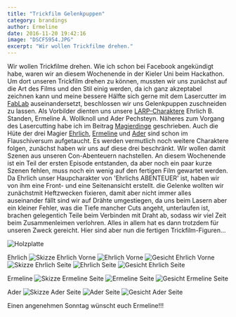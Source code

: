 ```yaml
---
title: "Trickfilm Gelenkpuppen"
category: brandings
author: Ermeline
date: 2016-11-20 19:42:16
image: "DSCF5954.JPG"
excerpt: "Wir wollen Trickfilme drehen."
---
```


Wir wollen Trickfilme drehen. Wie ich schon bei Facebook angekündigt habe, waren wir an diesem Wochenende in der Kieler Uni beim Hackathon. Um dort unseren Trickfilm drehen zu können, mussten wir uns zunächst auf die Art des Films und den Stil einig werden, da ich ganz akzeptabel zeichnen kann und meine bessere Hälfte sich gerne mit dem Lasercutter im [FabLab](http://fablab.sh/) auseinandersetzt, beschlossen wir uns Gelenkpuppen zuschneiden zu lassen. Als Vorbilder dienten uns unsere [LARP-Charaktere](http://magierdinge.de/) Ehrlich B. Standen, Ermeline A. Wollknoll und Ader Pechsteyn. Näheres zum Vorgang des Lasercutting habe ich im Beitrag [Magierdinge](/2016/03/magierdinge/) geschrieben. Auch die Hüte der drei Magier [Ehrlich](/2014/01/rincewind-hut/), [Ermeline](/2014/01/mein-erster-filzhut/) und [Ader](/2014/04/ein-hut-fur-steinfreunde/) sind schon im Flauschiversum aufgetaucht. Es werden vermutlich noch weitere Charaktere folgen, zunächst haben wir uns auf diese drei beschränkt. Wir wollen damit Szenen aus unseren Con-Abenteuern nachstellen. An diesem Wochenende ist ein Teil der ersten Episode entstanden, da aber noch ein paar kurze Szenen fehlen, muss noch ein wenig auf den fertigen Film gewartet werden.
Da Ehrlich unser Haupcharakter von 'Ehrlichs ABENTEUER' ist, haben wir von ihm eine Front- und eine Seitenansicht erstellt. die Gelenke wollten wir zunächstmit Heftzwecken fixieren, damit aber nicht immer alles auseinander fällt sind wir auf Drähte umgestiegen, da uns beim Lasern aber ein kleiner Fehler, was die Tiefe mancher Cuts angeht, unterlaufen ist, brachen gelegentich Teile beim Verbinden mit Draht ab, sodass wir viel Zeit beim Zusammenleimen verlohren. Alles in allem hat es dann trotzdem für unseren Zweck gereicht.
Hier sind aber nun die fertigen Trickfilm-Figuren...

![Holzplatte](DSCF5946.JPG)

Ehrlich
![Skizze Ehrlich Vorne](DSCF5949.JPG)
![Ehrlich Vorne](DSCF5953.JPG)
![Gesicht Ehrlich Vorne](DSCF5954.JPG)
![Skizze Ehrlich Seite](DSCF5950.JPG)
![Ehrlich Seite](DSCF5955.JPG)
![Gesicht Ehrlich Seite](DSCF5956.JPG)

Ermeline
![Skizze Ermeline Seite](DSCF5952.JPG)
![Ermeline Seite](DSCF5959.JPG)
![Gesicht Ermeline Seite](DSCF5960.JPG)

Ader
![Skizze Ader Seite](DSCF5951.JPG)
![Ader Seite](DSCF5957.JPG)
![Gesicht Ader Seite](DSCF5958.JPG)

Einen angenehmen Sonntag wünscht euch Ermeline!!!
